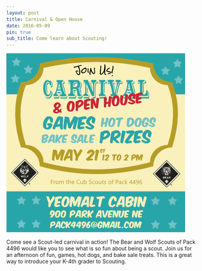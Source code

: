 ```yaml
---
layout: post
title: Carnival & Open House
date: 2016-05-09
pin: true
sub_title: Come learn about Scouting!
---
```

<img src="/images/carnival_poster_small.png" />

Come see a Scout-led carnival in action! The Bear and Wolf Scouts of Pack 4496 would like you to see what is so fun about being a scout. Join us for an afternoon of fun, games, hot dogs, and bake sale treats. This is a great way to introduce your K-4th grader to Scouting.

